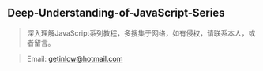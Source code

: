 ## Deep-Understanding-of-JavaScript-Series

> 深入理解JavaScript系列教程，多搜集于网络，如有侵权，请联系本人，或者留言。

> Email: <getinlow@hotmail.com>